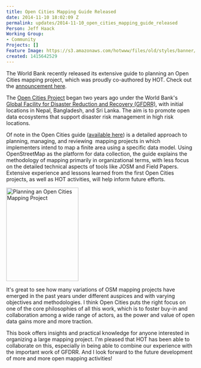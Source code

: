 ```yaml
---
title: Open Cities Mapping Guide Released
date: 2014-11-10 18:02:09 Z
permalink: updates/2014-11-10_open_cities_mapping_guide_released
Person: Jeff Haack
Working Group:
- Community
Projects: []
Feature Image: https://s3.amazonaws.com/hotwww/files/old/styles/banner/public/wb_guide.png
created: 1415642529
---
```


<p>The World Bank recently released its extensive guide to planning an Open Cities mapping project, which was proudly co-authored by HOT.&nbsp;Check out the <a href="http://www.worldbank.org/en/region/sar/publication/planning-open-cities-mapping-project" target="_blank">announcement here</a>.</p><p>The <a href="http://www.opencitiesproject.org/" target="_blank">Open Cities Project</a> began two years ago under the World Bank's <a href="https://www.gfdrr.org/" target="_blank">Global Facility for Disaster Reduction and Recovery (GFDRR)</a>, with initial locations in Nepal, Bangladesh, and Sri Lanka. The aim is to promote open data ecosystems that support disaster risk management in high risk locations.</p><p>Of note in the Open Cities guide (<a href="http://documents.worldbank.org/curated/en/2014/07/20317775/" target="_blank">available here</a>) is a detailed approach to planning, managing, and reviewing &nbsp;mapping projects in which implementers intend to map a finite area using a specific data model. Using OpenStreetMap as the platform for data collection, the guide explains the methodology of mapping primarily in organizational terms, with less focus on the detailed technical aspects of tools like JOSM and Field Papers. Extensive experience and lessons learned from the first Open Cities projects, as well as HOT activities, will help inform future efforts.</p><p><img class="image-medium" title="Planning an Open Cities Mapping Project" src="https://s3.amazonaws.com/hotwww/files/old/styles/medium/public/wb_guide.png?itok=uk8Y2Qde" alt="Planning an Open Cities Mapping Project" style="width:193px;height:250px"></p><p>It's great to see how many variations of OSM mapping projects have emerged in the past years under different auspices and with varying objectives and methodologies. I think Open Cities puts the right focus on one of the core philosophies of all this work, which is to foster buy-in and collaboration among a wide range of actors, as the power and value of open data gains more and more traction.</p><p>This book offers insights and practical knowledge for anyone interested in organizing a large mapping project. I'm pleased that HOT has been able to collaborate on this, especially in being able to combine our experience with the important work of GFDRR. And I look forward to the future development of more and more open mapping activities!</p>
